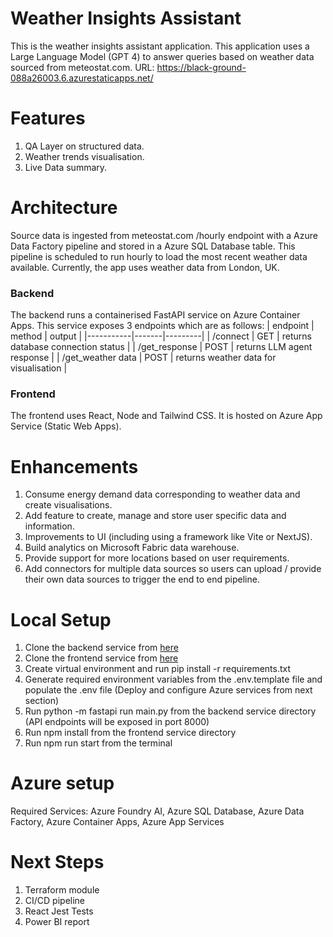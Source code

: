 # Weather Insights Assistant
This is the weather insights assistant application. This application uses a Large Language Model (GPT 4) 
to answer queries based on weather data sourced from meteostat.com.
URL: https://black-ground-088a26003.6.azurestaticapps.net/ 

# Features
1. QA Layer on structured data. 
2. Weather trends visualisation. 
3. Live Data summary.

# Architecture

Source data is ingested from meteostat.com /hourly endpoint with a Azure Data Factory pipeline and stored in a Azure SQL Database table. This pipeline is scheduled to run hourly to load the most recent weather data available. Currently, the app uses weather data from London, UK.  

### Backend
The backend runs a containerised FastAPI service on Azure Container Apps. This service exposes 3 endpoints which are as follows: 
| endpoint | method | output  |
|-----------|-------|---------|
| /connect  | GET   | returns database connection status |
| /get_response | POST  | returns LLM agent response  |
| /get_weather data   | POST | returns weather data for visualisation  |

### Frontend
The frontend uses React, Node and Tailwind CSS. It is hosted on Azure App Service (Static Web Apps). 

# Enhancements

1. Consume energy demand data corresponding to weather data and create visualisations. 
2. Add feature to create, manage and store user specific data and information.
3. Improvements to UI (including using a framework like Vite or NextJS). 
4. Build analytics on Microsoft Fabric data warehouse. 
5. Provide support for more locations based on user requirements.
6. Add connectors for multiple data sources so users can upload / provide their own data sources to trigger the end to end pipeline.

# Local Setup

1. Clone the backend service from [here](https://github.com/sammyamajumdar/weather-insight-assistant-backend.git)
2. Clone the frontend service from [here](https://github.com/sammyamajumdar/weather-insight-assistant-frontend.git) 
3. Create virtual environment and run pip install -r requirements.txt
4. Generate required environment variables from the .env.template file and populate the .env file (Deploy and configure Azure services from next section)
5. Run python -m fastapi run main.py from the backend service directory (API endpoints will be exposed in port 8000)
6. Run npm install from the frontend service directory
7. Run npm run start from the terminal

# Azure setup
Required Services: Azure Foundry AI, Azure SQL Database, Azure Data Factory, Azure Container Apps, Azure App Services

# Next Steps
1. Terraform module
2. CI/CD pipeline
3. React Jest Tests
4. Power BI report






